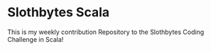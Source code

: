 # Slothbytes Scala

This is my weekly contribution Repository to the Slothbytes Coding Challenge in Scala!
